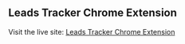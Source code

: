 
## Leads Tracker Chrome Extension

Visit the live site: [Leads Tracker Chrome Extension](chrome://extensions/?id=eopadfdnodamcllnglkcboaekclaoakp)